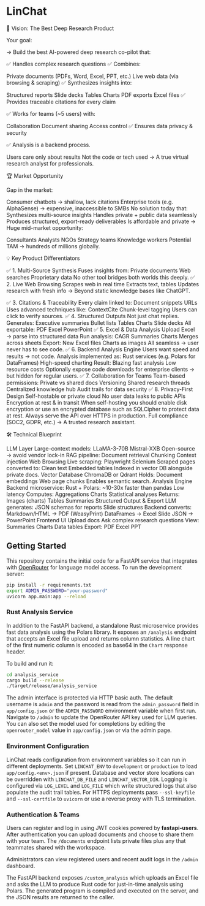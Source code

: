 # LinChat
🌟 Vision: The Best Deep Research Product

Your goal:

→ Build the best AI-powered deep research co-pilot that:

✅ Handles complex research questions
✅ Combines:

Private documents (PDFs, Word, Excel, PPT, etc.)
Live web data (via browsing & scraping)
✅ Synthesizes insights into:

Structured reports
Slide decks
Tables
Charts
PDF exports
Excel files
✅ Provides traceable citations for every claim

✅ Works for teams (~5 users) with:

Collaboration
Document sharing
Access control
✅ Ensures data privacy & security

✅ Analysis is a backend process.

Users care only about results
Not the code or tech used
→ A true virtual research analyst for professionals.

🏆 Market Opportunity

Gap in the market:

Consumer chatbots → shallow, lack citations
Enterprise tools (e.g. AlphaSense) → expensive, inaccessible to SMBs
No solution today that:
Synthesizes multi-source insights
Handles private + public data seamlessly
Produces structured, export-ready deliverables
Is affordable and private
→ Huge mid-market opportunity:

Consultants
Analysts
NGOs
Strategy teams
Knowledge workers
Potential TAM → hundreds of millions globally.

💡 Key Product Differentiators

✅ 1. Multi-Source Synthesis
Fuses insights from:
Private documents
Web searches
Proprietary data
No other tool bridges both worlds this deeply.
✅ 2. Live Web Browsing
Scrapes web in real time
Extracts text, tables
Updates research with fresh info
→ Beyond static knowledge bases like ChatGPT.

✅ 3. Citations & Traceability
Every claim linked to:
Document snippets
URLs
Uses advanced techniques like:
ContextCite
Chunk-level tagging
Users can click to verify sources.
✅ 4. Structured Outputs
Not just chat replies.
Generates:
Executive summaries
Bullet lists
Tables
Charts
Slide decks
All exportable:
PDF
Excel
PowerPoint
✅ 5. Excel & Data Analysis
Upload Excel → parse into structured data
Run analysis:
CAGR
Summaries
Charts
Merges across sheets
Export:
New Excel files
Charts as images
All seamless → user never has to see code.
✅ 6. Backend Analysis Engine
Users want speed and results → not code.
Analysis implemented as:
Rust services (e.g. Polars for DataFrames)
High-speed charting
Result:
Blazing fast analysis
Low resource costs
Optionally expose code downloads for enterprise clients → but hidden for regular users.
✅ 7. Collaboration for Teams
Team-based permissions:
Private vs shared docs
Versioning
Shared research threads
Centralized knowledge hub
Audit trails for data security
✅ 8. Privacy-First Design
Self-hostable or private cloud
No user data leaks to public APIs
Encryption at rest & in transit
When self-hosting you should enable disk encryption or use an encrypted
database such as SQLCipher to protect data at rest. Always serve the API over
HTTPS in production.
Full compliance (SOC2, GDPR, etc.)
→ A trusted research assistant.

🛠 Technical Blueprint

LLM Layer
Large-context models:
LLaMA-3-70B
Mistral-XXB
Open-source → avoid vendor lock-in
RAG pipeline:
Document retrieval
Chunking
Context injection
Web Browsing
Live scraping:
Playwright
Selenium
Scraped pages converted to:
Clean text
Embedded tables
Indexed in vector DB alongside private docs.
Vector Database
ChromaDB or Qdrant
Holds:
Document embeddings
Web page chunks
Enables semantic search.
Analysis Engine
Backend microservice:
Rust + Polars:
~10-30x faster than pandas
Low latency
Computes:
Aggregations
Charts
Statistical analyses
Returns:
Images (charts)
Tables
Summaries
Structured Output & Export
LLM generates:
JSON schemas for reports
Slide structures
Backend converts:
Markdown/HTML → PDF (WeasyPrint)
DataFrames → Excel
Slide JSON → PowerPoint
Frontend UI
Upload docs
Ask complex research questions
View:
Summaries
Charts
Data tables
Export:
PDF
Excel
PPT

## Getting Started

This repository contains the initial code for a FastAPI service that integrates with [OpenRouter](https://openrouter.ai/) for language model access. To run the development server:

```bash
pip install -r requirements.txt
export ADMIN_PASSWORD="your-password"
uvicorn app.main:app --reload
```

### Rust Analysis Service

In addition to the FastAPI backend, a standalone Rust microservice provides
fast data analysis using the Polars library. It exposes an `/analysis` endpoint
that accepts an Excel file upload and returns column statistics. A line chart of
the first numeric column is encoded as base64 in the `Chart` response header.

To build and run it:

```bash
cd analysis_service
cargo build --release
./target/release/analysis_service
```

The admin interface is protected via HTTP basic auth. The default username is `admin` and the password is read from the `admin_password` field in `app/config.json` or the `ADMIN_PASSWORD` environment variable when first run. Navigate to `/admin` to update the OpenRouter API key used for LLM queries.
You can also set the model used for completions by editing the `openrouter_model` value in `app/config.json` or via the admin page.

### Environment Configuration

LinChat reads configuration from environment variables so it can run in different
deployments. Set `LINCHAT_ENV` to `development` or `production` to load
`app/config.<env>.json` if present. Database and vector store locations can be
overridden with `LINCHAT_DB_FILE` and `LINCHAT_VECTOR_DIR`. Logging is
configured via `LOG_LEVEL` and `LOG_FILE` which write structured logs that also
populate the audit trail tables. For HTTPS deployments pass `--ssl-keyfile` and
`--ssl-certfile` to `uvicorn` or use a reverse proxy with TLS termination.

### Authentication & Teams

Users can register and log in using JWT cookies powered by **fastapi-users**. After authentication you can upload documents and choose to share them with your team. The `/documents` endpoint lists private files plus any that teammates shared with the workspace.

Administrators can view registered users and recent audit logs in the `/admin` dashboard.

The FastAPI backend exposes `/custom_analysis` which uploads an Excel file and asks the LLM to produce Rust code for just-in-time analysis using Polars. The generated program is compiled and executed on the server, and the JSON results are returned to the caller.
